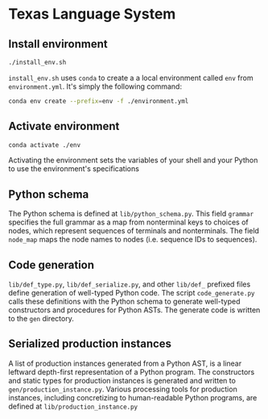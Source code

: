 # Texas Language System

## Install environment
```bash
./install_env.sh
```
`install_env.sh` uses `conda` to create a a local environment called `env` from `environment.yml`.
It's simply the following command:
```bash
conda env create --prefix=env -f ./environment.yml
```

## Activate environment
```bash
conda activate ./env
```
Activating the environment sets the variables of your shell and your Python to use the environment's specifications

## Python schema
The Python schema is defined at `lib/python_schema.py`. This field `grammar` specifies the full grammar as a map from nonterminal keys to choices of nodes, which represent sequences of terminals and nonterminals. The field `node_map` maps the node names to nodes (i.e. sequence IDs to sequences).

## Code generation
`lib/def_type.py`, `lib/def_serialize.py`, and other `lib/def_` prefixed files define generation of well-typed Python code.
The script `code_generate.py` calls these definitions with the Python schema to generate well-typed constructors and procedures for Python ASTs.
The generate code is written to the `gen` directory.

## Serialized production instances
A list of production instances generated from a Python AST, is a linear leftward depth-first representation of a Python program.
The constructors and static types for production instances is generated and written to `gen/production_instance.py`.
Various processing tools for production instances, including concretizing to human-readable Python programs, are defined at `lib/production_instance.py`


